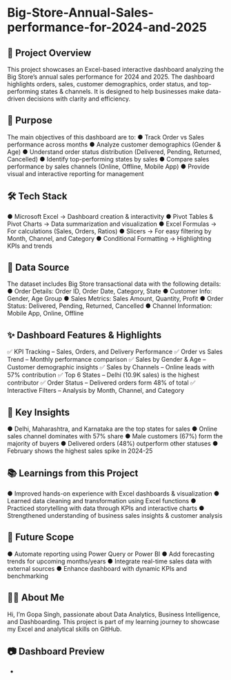 # Big-Store-Annual-Sales-performance-for-2024-and-2025

📝 Project Overview
-
This project showcases an Excel-based interactive dashboard analyzing the Big Store’s annual sales performance for 2024 and 2025. The dashboard highlights orders, sales, customer demographics, order status, and top-performing states & channels. It is designed to help businesses make data-driven decisions with clarity and efficiency.

🎯 Purpose
-
The main objectives of this dashboard are to: ● Track Order vs Sales performance across months ● Analyze customer demographics (Gender & Age) ● Understand order status distribution (Delivered, Pending, Returned, Cancelled) ● Identify top-performing states by sales ● Compare sales performance by sales channels (Online, Offline, Mobile App) ● Provide visual and interactive reporting for management

🛠️ Tech Stack
-
● Microsoft Excel → Dashboard creation & interactivity ● Pivot Tables & Pivot Charts → Data summarization and visualization ● Excel Formulas → For calculations (Sales, Orders, Ratios) ● Slicers → For easy filtering by Month, Channel, and Category ● Conditional Formatting → Highlighting KPIs and trends

📂 Data Source
-
The dataset includes Big Store transactional data with the following details: ● Order Details: Order ID, Order Date, Category, State ● Customer Info: Gender, Age Group ● Sales Metrics: Sales Amount, Quantity, Profit ● Order Status: Delivered, Pending, Returned, Cancelled ● Channel Information: Mobile App, Online, Offline

✨ Dashboard Features & Highlights
-
✅ KPI Tracking – Sales, Orders, and Delivery Performance ✅ Order vs Sales Trend – Monthly performance comparison ✅ Sales by Gender & Age – Customer demographic insights ✅ Sales by Channels – Online leads with 57% contribution ✅ Top 6 States – Delhi (10.9K sales) is the highest contributor ✅ Order Status – Delivered orders form 48% of total ✅ Interactive Filters – Analysis by Month, Channel, and Category

🚀 Key Insights
-
● Delhi, Maharashtra, and Karnataka are the top states for sales ● Online sales channel dominates with 57% share ● Male customers (67%) form the majority of buyers ● Delivered orders (48%) outperform other statuses ● February shows the highest sales spike in 2024-25

📚 Learnings from this Project
-
● Improved hands-on experience with Excel dashboards & visualization ● Learned data cleaning and transformation using Excel functions ● Practiced storytelling with data through KPIs and interactive charts ● Strengthened understanding of business sales insights & customer analysis

🔮 Future Scope
-
● Automate reporting using Power Query or Power BI ● Add forecasting trends for upcoming months/years ● Integrate real-time sales data with external sources ● Enhance dashboard with dynamic KPIs and benchmarking

👩‍💻 About Me
-
Hi, I’m Gopa Singh, passionate about Data Analytics, Business Intelligence, and Dashboarding. This project is part of my learning journey to showcase my Excel and analytical skills on GitHub.

📷 Dashboard Preview
-
-
